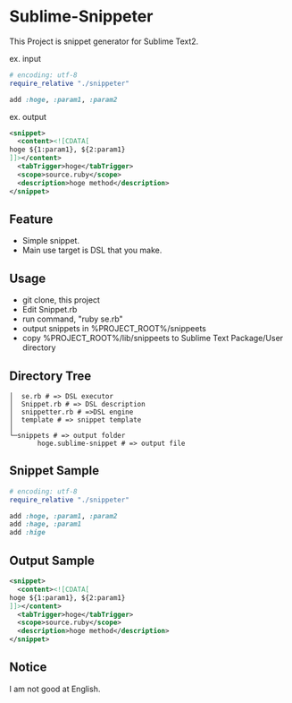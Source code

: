 # Sublime-Snippeter

This Project is snippet generator for Sublime Text2.

ex. input

~~~ ruby
# encoding: utf-8
require_relative "./snippeter"

add :hoge, :param1, :param2
~~~

ex. output

~~~ xml
<snippet>
  <content><![CDATA[
hoge ${1:param1}, ${2:param1}
]]></content>
  <tabTrigger>hoge</tabTrigger>
  <scope>source.ruby</scope>
  <description>hoge method</description>
</snippet>
~~~

## Feature
* Simple snippet.
* Main use target is DSL that you make.

## Usage
* git clone, this project
* Edit Snippet.rb
* run command, "ruby se.rb"
* output snippets in %PROJECT_ROOT%/snippeets
* copy %PROJECT_ROOT%/lib/snippeets to Sublime Text Package/User directory

## Directory Tree

~~~
│  se.rb # => DSL executor
│  Snippet.rb # => DSL description
│  snippetter.rb # =>DSL engine
│  template # => snippet template
│
└─snippets # => output folder
       hoge.sublime-snippet # => output file
~~~

## Snippet Sample

~~~ ruby
# encoding: utf-8
require_relative "./snippeter"

add :hoge, :param1, :param2
add :hage, :param1
add :hige
~~~

## Output Sample

~~~ xml
<snippet>
  <content><![CDATA[
hoge ${1:param1}, ${2:param1}
]]></content>
  <tabTrigger>hoge</tabTrigger>
  <scope>source.ruby</scope>
  <description>hoge method</description>
</snippet>
~~~

## Notice

I am not good at English.
